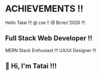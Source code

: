 # ACHIEVEMENTS !!
Hello Tatai !!!
@ cse !!
@ Bcrec'2026 !!!
<!DOCTYPE html>

## Full Stack Web Developer !!
MERN Stack Enthusiast !!!
UX/UI Designer !!!

## 👋 Hi, I'm Tatai !!!
